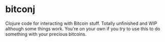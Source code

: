 # bitconj

Clojure code for interacting with Bitcoin stuff. Totally unfinished and WIP although some things work. You're on your
own if you try to use this to do something with your precious bitcoins.
